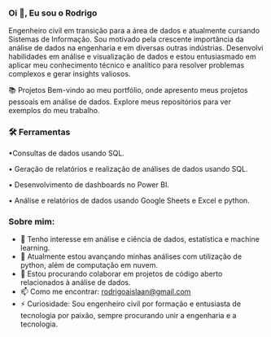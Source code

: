 
### Oi 👋, Eu sou o Rodrigo
  
Engenheiro civil em transição para a área de dados e atualmente cursando Sistemas de Informação. Sou motivado pela crescente importância da análise de dados na engenharia e em diversas outras indústrias. Desenvolvi habilidades em análise e visualização de dados e estou entusiasmado em aplicar meu conhecimento técnico e analítico para resolver problemas complexos e gerar insights valiosos.

📚 Projetos
Bem-vindo ao meu portfólio, onde apresento meus projetos pessoais em análise de dados. Explore meus repositórios para ver exemplos do meu trabalho.

### 🛠️ Ferramentas

•Consultas de dados usando SQL.

• Geração de relatórios e realização de análises de dados  usando SQL.

• Desenvolvimento de dashboards no Power BI.

• Análise e relatórios de dados usando Google Sheets e Excel e python.

### Sobre mim:

- 👀 Tenho interesse em análise e ciência de dados, estatística e machine learning.
- 🌱 Atualmente estou avançando minhas análises com utilização de python, além de computação em nuvem.
- 💞️ Estou procurando colaborar em projetos de código aberto relacionados à análise de dados.
- 📫 Como me encontrar: rodrigoaislaan@gmail.com
- ⚡ Curiosidade: Sou engenheiro civil por formação e entusiasta de tecnologia por paixão, sempre procurando unir a engenharia e a tecnologia.

<!---
RodrigoAislan/RodrigoAislan is a ✨ special ✨ repository because its `README.md` (this file) appears on your GitHub profile.
You can click the Preview link to take a look at your changes.
--->
